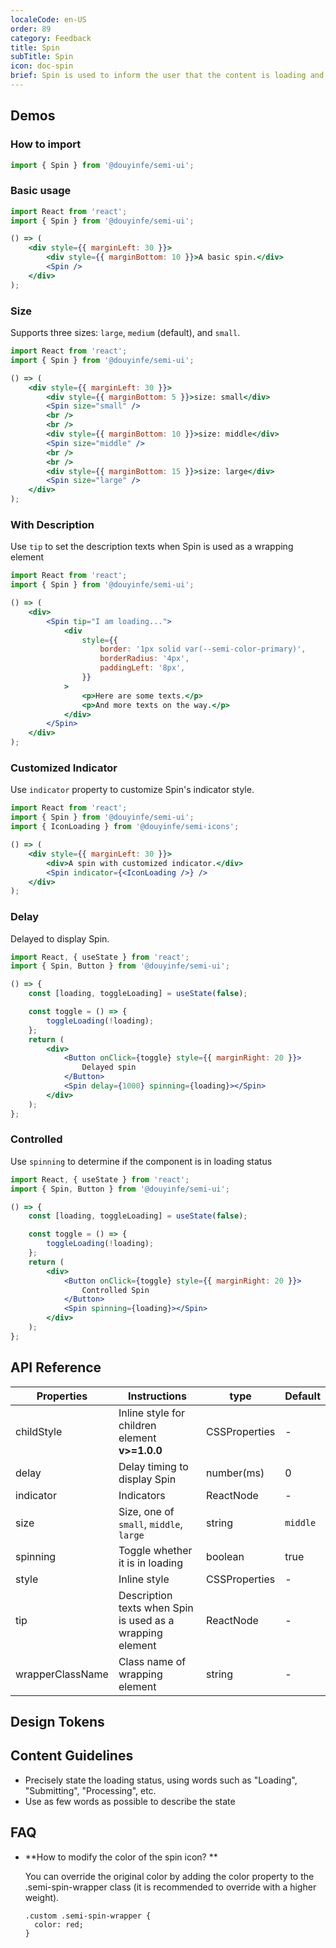 ```yaml
---
localeCode: en-US
order: 89
category: Feedback
title: Spin
subTitle: Spin
icon: doc-spin
brief: Spin is used to inform the user that the content is loading and may take an uncertain period of time.
---
```


## Demos

### How to import

```jsx
import { Spin } from '@douyinfe/semi-ui';
```

### Basic usage

```jsx live=true
import React from 'react';
import { Spin } from '@douyinfe/semi-ui';

() => (
    <div style={{ marginLeft: 30 }}>
        <div style={{ marginBottom: 10 }}>A basic spin.</div>
        <Spin />
    </div>
);
```

### Size

Supports three sizes: `large`, `medium` (default), and `small`.

```jsx live=true
import React from 'react';
import { Spin } from '@douyinfe/semi-ui';

() => (
    <div style={{ marginLeft: 30 }}>
        <div style={{ marginBottom: 5 }}>size: small</div>
        <Spin size="small" />
        <br />
        <br />
        <div style={{ marginBottom: 10 }}>size: middle</div>
        <Spin size="middle" />
        <br />
        <br />
        <div style={{ marginBottom: 15 }}>size: large</div>
        <Spin size="large" />
    </div>
);
```

### With Description

Use `tip` to set the description texts when Spin is used as a wrapping element

```jsx live=true
import React from 'react';
import { Spin } from '@douyinfe/semi-ui';

() => (
    <div>
        <Spin tip="I am loading...">
            <div
                style={{
                    border: '1px solid var(--semi-color-primary)',
                    borderRadius: '4px',
                    paddingLeft: '8px',
                }}
            >
                <p>Here are some texts.</p>
                <p>And more texts on the way.</p>
            </div>
        </Spin>
    </div>
);
```

### Customized Indicator

Use `indicator` property to customize Spin's indicator style.

```jsx live=true
import React from 'react';
import { Spin } from '@douyinfe/semi-ui';
import { IconLoading } from '@douyinfe/semi-icons';

() => (
    <div style={{ marginLeft: 30 }}>
        <div>A spin with customized indicator.</div>
        <Spin indicator={<IconLoading />} />
    </div>
);
```

### Delay

Delayed to display Spin.

```jsx live=true hideInDSM
import React, { useState } from 'react';
import { Spin, Button } from '@douyinfe/semi-ui';

() => {
    const [loading, toggleLoading] = useState(false);

    const toggle = () => {
        toggleLoading(!loading);
    };
    return (
        <div>
            <Button onClick={toggle} style={{ marginRight: 20 }}>
                Delayed spin
            </Button>
            <Spin delay={1000} spinning={loading}></Spin>
        </div>
    );
};
```

### Controlled

Use `spinning` to determine if the component is in loading status

```jsx live=true hideInDSM
import React, { useState } from 'react';
import { Spin, Button } from '@douyinfe/semi-ui';

() => {
    const [loading, toggleLoading] = useState(false);

    const toggle = () => {
        toggleLoading(!loading);
    };
    return (
        <div>
            <Button onClick={toggle} style={{ marginRight: 20 }}>
                Controlled Spin
            </Button>
            <Spin spinning={loading}></Spin>
        </div>
    );
};
```

## API Reference

| Properties       | Instructions                                              | type       | Default  |
| ---------------- | --------------------------------------------------------- | ---------- | -------- |
| childStyle       | Inline style for children element **v>=1.0.0**            | CSSProperties     | -        |
| delay            | Delay timing to display Spin                              | number(ms) | 0        |
| indicator        | Indicators                                                | ReactNode  | -        |
| size             | Size, one of `small`, `middle`, `large`                   | string     | `middle` |
| spinning         | Toggle whether it is in loading                           | boolean    | true     |
| style            | Inline style                                              | CSSProperties     | -        |
| tip              | Description texts when Spin is used as a wrapping element | ReactNode     | -        |
| wrapperClassName | Class name of wrapping element                            | string     | -        |

## Design Tokens

<DesignToken/>

## Content Guidelines
- Precisely state the loading status, using words such as "Loading", "Submitting", "Processing", etc.
- Use as few words as possible to describe the state

## FAQ

-   **How to modify the color of the spin icon? **

    You can override the original color by adding the color property to the .semi-spin-wrapper class (it is recommended to override with a higher weight).

    ```
    .custom .semi-spin-wrapper {
      color: red;
    }
    ```
